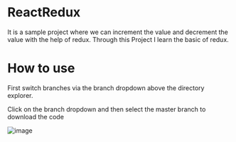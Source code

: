# ReactRedux

It is a sample project where we can increment the value and decrement the value with the help of redux.
Through this Project I learn the basic of redux.

# How to use

First switch branches via the branch dropdown above the directory explorer.

Click on the branch dropdown and then select the master branch to download the code 

![image](https://user-images.githubusercontent.com/55049886/130916852-994ef0e4-66a6-4837-8f35-79d228f6a542.png)
